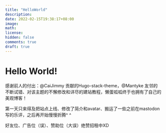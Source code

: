 ```yaml
---
title: "HelloWorld"
description: 
date: 2022-02-15T19:38:17+08:00
image: 
math: 
license: 
hidden: false
comments: true
draft: true
---
```

# Hello World!

感谢前人的付出：@CaiJimmy 贡献的Hugo-stack-theme，@Mantyke 友邻的不断试错、对该主题的不懈修改和详尽的建站教程，懒蛋呱呱终于也拥有了自己的美观博客！

第一天只来得及把站点上线、修改了简介和avatar、搬运了一些之前在mastodon写的乐评，之后再开始慢慢折腾^ ^

好友位、广告位（误）、赞助位（大误）绝赞招租中XD
